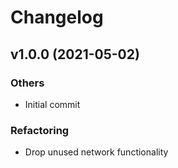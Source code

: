# Changelog

## v1.0.0 (2021-05-02)

### Others

- Initial commit

### Refactoring

- Drop unused network functionality

